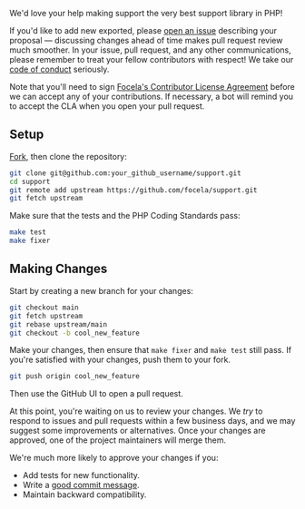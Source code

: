 We'd love your help making support the very best support library in PHP!

If you'd like to add new exported, please [open an issue][open-issue]
describing your proposal &mdash; discussing changes ahead of time makes
pull request review much smoother. In your issue, pull request, and any other
communications, please remember to treat your fellow contributors with
respect! We take our [code of conduct](CODE_OF_CONDUCT.md) seriously.

Note that you'll need to sign [Focela's Contributor License Agreement][cla]
before we can accept any of your contributions. If necessary, a bot will remind
you to accept the CLA when you open your pull request.

## Setup

[Fork][fork], then clone the repository:

```bash
git clone git@github.com:your_github_username/support.git
cd support
git remote add upstream https://github.com/focela/support.git
git fetch upstream
```

Make sure that the tests and the PHP Coding Standards pass:

```bash
make test
make fixer
```

## Making Changes

Start by creating a new branch for your changes:

```bash
git checkout main
git fetch upstream
git rebase upstream/main
git checkout -b cool_new_feature
```

Make your changes, then ensure that `make fixer` and `make test` still pass. If
you're satisfied with your changes, push them to your fork.

```bash
git push origin cool_new_feature
```

Then use the GitHub UI to open a pull request.

At this point, you're waiting on us to review your changes. We _try_ to respond
to issues and pull requests within a few business days, and we may suggest some
improvements or alternatives. Once your changes are approved, one of the
project maintainers will merge them.

We're much more likely to approve your changes if you:

- Add tests for new functionality.
- Write a [good commit message][commit-message].
- Maintain backward compatibility.

[fork]: https://github.com/focela/support/fork

[open-issue]: https://github.com/focela/support/issues/new

[cla]: https://cla-assistant.io/focela/support

[commit-message]: http://tbaggery.com/2008/04/19/a-note-about-git-commit-messages.html
